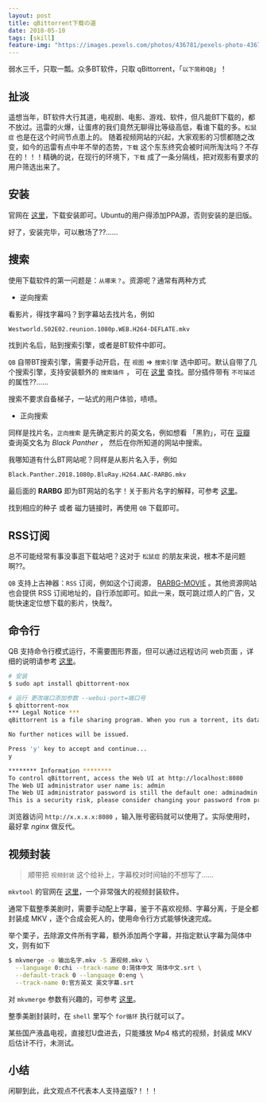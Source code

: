 ```yaml
---
layout: post
title: qBittorrent下载の道
date: 2018-05-10
tags: [skill]
feature-img: "https://images.pexels.com/photos/436781/pexels-photo-436781.jpeg?cs=srgb&dl=access-accessories-blur-436781.jpg&fm=jpg"
---
```




弱水三千，只取一瓢。众多BT软件，只取 qBittorrent，「`以下简称QB`」！


<!--more-->


## 扯淡

遥想当年，BT软件大行其道，电视剧、电影、游戏、软件，但凡能BT下载的，都不放过。迅雷的火爆，让蛋疼的我们竟然无聊得比等级高低，看谁下载的多。`松鼠症` 也是在这个时间节点患上的。
随着视频网站的兴起，大家观影的习惯都随之改变，如今的迅雷有点中年不举的态势，`下载` 这个东东终究会被时间所淘汰吗？不存在的！！！精确的说，在现行的环境下，`下载` 成了一条分隔线，把对观影有要求的用户筛选出来了。

## 安装

官网在 [这里](https://www.qbittorrent.org/)，下载安装即可。Ubuntu的用户得添加PPA源，否则安装的是旧版。

好了，安装完毕，可以散场了??……

## 搜索

使用下载软件的第一问题是：`从哪来？`。资源呢？通常有两种方式

- 逆向搜索

看影片，得找字幕吗？到字幕站去找片名，例如 

```bash
Westworld.S02E02.reunion.1080p.WEB.H264-DEFLATE.mkv
```

找到片名后，贴到搜索引擎，或者是BT软件中即可。

`QB` 自带BT搜索引擎，需要手动开启，在 `视图` => `搜索引擎` 选中即可。默认自带了几个搜索引擎，支持安装额外的 `搜索插件` ， 可在 [这里](https://github.com/qbittorrent/search-plugins/wiki/Unofficial-search-plugins) 查找。部分插件带有 `不可描述` 的属性??……

搜索不要求自备梯子，一站式的用户体验，啧啧。

- 正向搜索

同样是找片名，`正向搜索` 是先确定影片的英文名，例如想看 「黑豹」，可在 [豆瓣](http://www.douban.com) 查询英文名为 *Black Panther* ， 然后在你所知道的网站中搜索。

我哪知道有什么BT网站呢？同样是从影片名入手，例如

```bash
Black.Panther.2018.1080p.BluRay.H264.AAC-RARBG.mkv
```

最后面的 **RARBG** 即为BT网站的名字！关于影片名字的解释，可参考 [这里](https://www.jianshu.com/p/6c6e1cd1d4aa)。

找到相应的种子 或者 磁力链接时，再使用 `QB` 下载即可。


## RSS订阅

总不可能经常有事没事逛下载站吧？这对于 `松鼠症` 的朋友来说，根本不是问题啊??。

`QB` 支持上古神器：`RSS` 订阅，例如这个订阅源， [RARBG-MOVIE](https://rarbg.to/rssdd.php?categories=14;15;16;17;21;22;42;44;45;46;47;48) 。其他资源网站也会提供 RSS 订阅地址的，自行添加即可。如此一来，既可跳过烦人的广告，又能快速定位想下载的影片，快哉?。


## 命令行

QB 支持命令行模式运行，不需要图形界面，但可以通过远程访问 web页面 ，详细的说明请参考 [这里](https://github.com/qbittorrent/qBittorrent/wiki/Running-qBittorrent-without-X-server)。 

```bash
# 安装
$ sudo apt install qbittorrent-nox

# 运行 更改端口添加参数 --webui-port=端口号
$ qbittorrent-nox
*** Legal Notice ***
qBittorrent is a file sharing program. When you run a torrent, its data will be made available to others by means of upload. Any content you share is your sole responsibility.

No further notices will be issued.

Press 'y' key to accept and continue...
y

******** Information ********
To control qBittorrent, access the Web UI at http://localhost:8080
The Web UI administrator user name is: admin
The Web UI administrator password is still the default one: adminadmin
This is a security risk, please consider changing your password from program preferences.
```

浏览器访问 `http://x.x.x.x:8080` ，输入账号密码就可以使用了。实际使用时，最好拿 *nginx* 做反代。

## 视频封装

> 顺带把 `视频封装` 这个给补上，字幕校对时间轴的不想写了……

`mkvtool` 的官网在 [这里](https://mkvtoolnix.download/)，一个非常强大的视频封装软件。

通常下载整季美剧时，需要手动配上字幕，鉴于不喜欢视频、字幕分离，于是全都封装成 MKV ，逐个合成会死人的，使用命令行方式能够快速完成。

举个栗子，去除源文件所有字幕，额外添加两个字幕，并指定默认字幕为简体中文，则有如下

```bash
$ mkvmerge -o 输出名字.mkv -S 源视频.mkv \
  --language 0:chi --track-name 0:简体中文 简体中文.srt \
  --default-track 0 --language 0:eng \
  --track-name 0:官方英文 英文字幕.srt
```

对 `mkvmerge` 参数有兴趣的，可参考 [这里](https://mkvtoolnix.download/doc/mkvmerge.html)。

整季美剧封装时，在 `shell` 里写个 `for循环` 执行就可以了。

某些国产液晶电视，直接怼U盘进去，只能播放 Mp4 格式的视频，封装成 MKV 后估计不行，未测试。


## 小结

闲聊到此，此文观点不代表本人支持盗版?！！！

